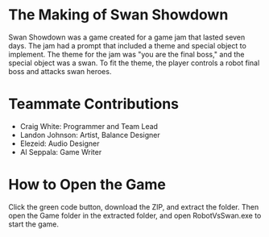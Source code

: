 # The Making of Swan Showdown
Swan Showdown was a game created for a game jam that lasted seven days. 
The jam had a prompt that included a theme and special object to implement.
The theme for the jam was "you are the final boss," and the special object was a swan.
To fit the theme, the player controls a robot final boss and attacks swan heroes.

# Teammate Contributions
- Craig White: Programmer and Team Lead
- Landon Johnson: Artist, Balance Designer
- Elezeid: Audio Designer
- Al Seppala: Game Writer

# How to Open the Game
Click the green code button, download the ZIP, and extract the folder. Then open the Game folder in the extracted folder, and open RobotVsSwan.exe to start the game.

